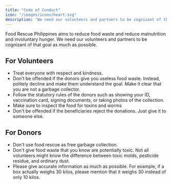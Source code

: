 ```yaml
---
title: "Code of Conduct"
icon: "/images/icons/heart.svg"
description: "We need our volunteers and partners to be cognizant of that goal as much as possible. "
---
```


Food Rescue Philippines aims to reduce food waste and reduce malnutrition and involuntary hunger. We need our volunteers and partners to be cognizant of that goal as much as possible. 


## For Volunteers

- Treat everyone with respect and kindness.
- Don't be offended if the donors give you useless food waste. Instead, politely decline and make them understand the goal. Make it clear that you are not a garbage collector.
- Follow the statutory rules of the donors such as showing your ID, vaccination card, signing documents, or taking photos of the collection. 
- Make sure to inspect the food for toxins and worms
- Don't be offended if the beneficiaries reject the donations. Just give it to someone else. 


## For Donors 

- Don't use food rescue as free garbage collection.
- Don't give food waste that you know are potentially toxic. Not all volunteers might know the difference between toxic molds, pesticide residue, and ordinary dust.    
- Please give accurate information as much as possible. For example, if a box actually weighs 30 kilos, please mention that it weighs 30 instead of only 10 kilos.  



<!-- ## Where does the Code of Conduct apply?

If you join in or contribute to the Food Rescue Philippines ecosystem in any way, you are encouraged to follow the Code of Conduct while doing so.

Explicit enforcement of the Code of Conduct applies to all rescues run by Food Rescue Philippines, and should be applied indifferently to everyone, including all staff, contractors, volunteers, and students involved. It will also apply to any online communities, forums, and other mediums of communication operated by Food Rescue Philippines.
 -->

<!-- ## Unwelcome Behavior

These actions are explicitly forbidden in Food Rescue Philippines rescues:

- Grab and go (the Expressing or provoking:
  - insulting, demeaning, hateful, or threatening remarks;
  - discrimination based on age, nationality, race, (dis)ability, gender (identity or expression), sexuality, religion, or similar personal characteristic;
  - bullying or systematic harassment;
  - unwelcome sexual advances, including sexually explicit content;
- Being under the influence of alcohol, intoxicants while doing food rescue.
 -->
